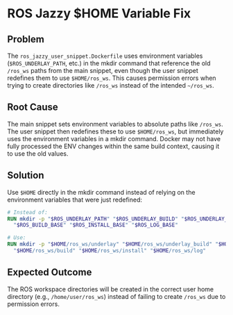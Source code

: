 # ROS Jazzy $HOME Variable Fix

## Problem
The `ros_jazzy_user_snippet.Dockerfile` uses environment variables (`$ROS_UNDERLAY_PATH`, etc.) in the mkdir command that reference the old `/ros_ws` paths from the main snippet, even though the user snippet redefines them to use `$HOME/ros_ws`. This causes permission errors when trying to create directories like `/ros_ws` instead of the intended `~/ros_ws`.

## Root Cause
The main snippet sets environment variables to absolute paths like `/ros_ws`. The user snippet then redefines these to use `$HOME/ros_ws`, but immediately uses the environment variables in a mkdir command. Docker may not have fully processed the ENV changes within the same build context, causing it to use the old values.

## Solution
Use `$HOME` directly in the mkdir command instead of relying on the environment variables that were just redefined:

```dockerfile
# Instead of:
RUN mkdir -p "$ROS_UNDERLAY_PATH" "$ROS_UNDERLAY_BUILD" "$ROS_UNDERLAY_INSTALL" \
  "$ROS_BUILD_BASE" "$ROS_INSTALL_BASE" "$ROS_LOG_BASE"

# Use:
RUN mkdir -p "$HOME/ros_ws/underlay" "$HOME/ros_ws/underlay_build" "$HOME/ros_ws/underlay_install" \
  "$HOME/ros_ws/build" "$HOME/ros_ws/install" "$HOME/ros_ws/log"
```

## Expected Outcome
The ROS workspace directories will be created in the correct user home directory (e.g., `/home/user/ros_ws`) instead of failing to create `/ros_ws` due to permission errors.